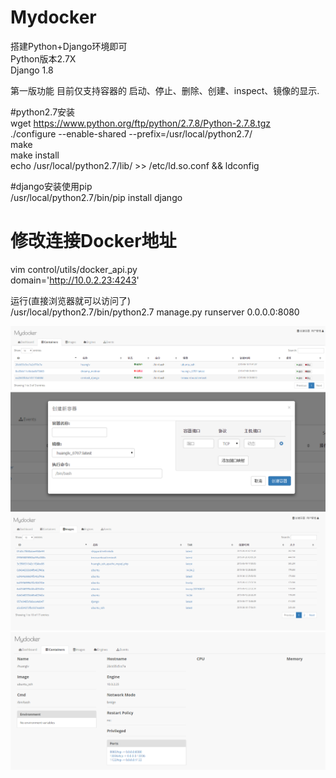 # Mydocker
搭建Python+Django环境即可<br />
Python版本2.7X <br />
Django 1.8 <br />

第一版功能
   目前仅支持容器的 启动、停止、删除、创建、inspect、镜像的显示.


#python2.7安装 <br />
wget https://www.python.org/ftp/python/2.7.8/Python-2.7.8.tgz <br />
./configure --enable-shared --prefix=/usr/local/python2.7/<br />
make<br />
make install<br />
echo /usr/local/python2.7/lib/ >> /etc/ld.so.conf && ldconfig<br />

#django安装使用pip <br />
/usr/local/python2.7/bin/pip install django <br />

# 修改连接Docker地址 <br />
vim control/utils/docker_api.py <br />
domain='http://10.0.2.23:4243' <br />

运行(直接浏览器就可以访问了) <br />
/usr/local/python2.7/bin/python2.7 manage.py runserver 0.0.0.0:8080 <br />

![Aaron Swartz](https://github.com/davidchenlj/Mydocker/raw/master/img/1.png)
<br />
![Aaron Swartz](https://github.com/davidchenlj/Mydocker/raw/master/img/2.png)
<br />
![Aaron Swartz](https://github.com/davidchenlj/Mydocker/raw/master/img/3.png)
<br />
![Aaron Swartz](https://github.com/davidchenlj/Mydocker/raw/master/img/4.png)


